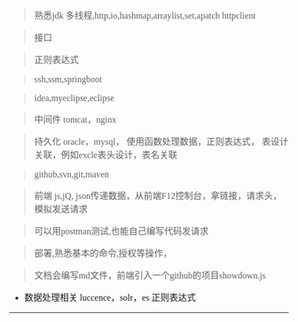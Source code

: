 <font face="SimSun" size=3>

> 熟悉jdk  多线程,http,io,hashmap,arraylist,set,apatch httpclient

> 接口

> 正则表达式

> ssh,ssm,springboot

> idea,myeclipse,eclipse

> 中间件    tomcat，nginx

> 持久化    oracle，mysql，  使用函数处理数据，正则表达式， 表设计关联，例如excle表头设计，表名关联

> github,svn,git,maven

> 前端  js,jQ, json传递数据，从前端F12控制台，拿链接，请求头，模拟发送请求

> 可以用postman测试,也能自己编写代码发请求

> 部署,熟悉基本的命令,授权等操作，

> 文档会编写md文件，前端引入一个github的项目showdown.js

* 数据处理相关  luccence，solr，es 正则表达式


---

</font>